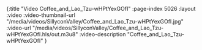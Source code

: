 {:title "Video Coffee_and_Lao_Tzu-wHPtYexGOfI" :page-index 5026 :layout :video :video-thumbnail-url "/media/videos/SillyconValley/Coffee_and_Lao_Tzu-wHPtYexGOfI.jpg" :video-url "/media/videos/SillyconValley/Coffee_and_Lao_Tzu-wHPtYexGOfI.hls/out.m3u8" :video-description "Coffee_and_Lao_Tzu-wHPtYexGOfI" }
